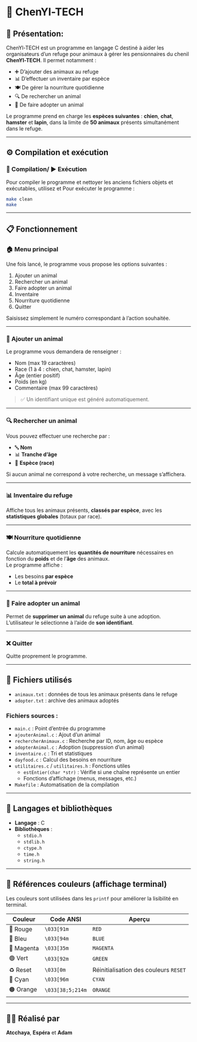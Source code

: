 # 🐾 ChenYl-TECH

## 📌 Présentation:

ChenYl-TECH est un programme en langage C destiné à aider les organisateurs d’un refuge pour animaux à gérer les pensionnaires du chenil **ChenYl-TECH**. Il permet notamment :

- ➕ D’ajouter des animaux au refuge  
- 📊 D’effectuer un inventaire par espèce  
- 🍽️ De gérer la nourriture quotidienne  
- 🔍 De rechercher un animal  
- 🏡 De faire adopter un animal  

Le programme prend en charge les **espèces suivantes** : **chien**, **chat**, **hamster** et **lapin**, dans la limite de **50 animaux** présents simultanément dans le refuge.

---

## ⚙️ Compilation et exécution

### 🔧 Compilation/ ▶️ Exécution


Pour compiler le programme et nettoyer les anciens fichiers objets et exécutables, utilisez et Pour exécuter le programme :

```bash
make clean
make
```

---

## 📋 Fonctionnement

### 🏠 Menu principal

Une fois lancé, le programme vous propose les options suivantes :

1. Ajouter un animal  
2. Rechercher un animal  
3. Faire adopter un animal  
4. Inventaire  
5. Nourriture quotidienne  
6. Quitter  

Saisissez simplement le numéro correspondant à l’action souhaitée.

---

### 🐶 Ajouter un animal

Le programme vous demandera de renseigner :

- Nom (max 19 caractères)  
- Race (1 à 4 : chien, chat, hamster, lapin)  
- Âge (entier positif)  
- Poids (en kg)  
- Commentaire (max 99 caractères)  

> ✅ Un identifiant unique est généré automatiquement.

---

### 🔍 Rechercher un animal

Vous pouvez effectuer une recherche par :

- 🔤 **Nom**  
- 📊 **Tranche d’âge**  
- 🐾 **Espèce (race)**  

Si aucun animal ne correspond à votre recherche, un message s’affichera.

---

### 📊 Inventaire du refuge

Affiche tous les animaux présents, **classés par espèce**, avec les **statistiques globales** (totaux par race).

---

### 🍽️ Nourriture quotidienne

Calcule automatiquement les **quantités de nourriture** nécessaires en fonction du **poids** et de l’**âge** des animaux.  
Le programme affiche :

- Les besoins **par espèce**  
- Le **total à prévoir**

---

### 🏡 Faire adopter un animal

Permet de **supprimer un animal** du refuge suite à une adoption.  
L’utilisateur le sélectionne à l’aide de **son identifiant**.

---

### ❌ Quitter

Quitte proprement le programme.

---

## 📁 Fichiers utilisés

- `animaux.txt` : données de tous les animaux présents dans le refuge  
- `adopter.txt` : archive des animaux adoptés  

### Fichiers sources :

- `main.c` : Point d’entrée du programme  
- `ajouterAnimal.c` : Ajout d’un animal  
- `rechercherAnimaux.c` : Recherche par ID, nom, âge ou espèce  
- `adopterAnimal.c` : Adoption (suppression d’un animal)  
- `inventaire.c` : Tri et statistiques  
- `dayfood.c` : Calcul des besoins en nourriture  
- `utilitaires.c` / `utilitaires.h` : Fonctions utiles  
    - `estEntier(char *str)` : Vérifie si une chaîne représente un entier  
    - Fonctions d’affichage (menus, messages, etc.)  
- `Makefile` : Automatisation de la compilation

---

## 🧪 Langages et bibliothèques

- **Langage** : C  
- **Bibliothèques** :  
  - `stdio.h`  
  - `stdlib.h`  
  - `ctype.h`  
  - `time.h`  
  - `string.h`

---

## 🎨 Références couleurs (affichage terminal)

Les couleurs sont utilisées dans les `printf` pour améliorer la lisibilité en terminal.

| Couleur   | Code ANSI                | Aperçu                         |
|-----------|--------------------------|--------------------------------|
| 🔴 Rouge  | `\033[91m`               | `RED`                          |
| 🔵 Bleu   | `\033[94m`               | `BLUE`                         |
| 🏴 Magenta| `\033[35m`               | `MAGENTA`                      |
| 🟢 Vert   | `\033[92m`               | `GREEN`                        |
| ♻️ Reset  | `\033[0m`                | Réinitialisation des couleurs `RESET` |
| 🌊 Cyan   | `\033[96m`               | `CYAN`                         |
| 🟠 Orange | `\033[38;5;214m`         | `ORANGE`                       |

---

## 👨‍💻 Réalisé par

**Atcchaya**, **Espéra** et **Adam**